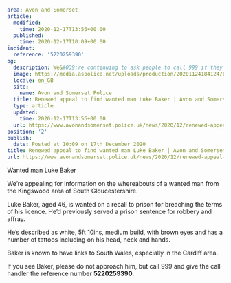 ```yaml
area: Avon and Somerset
article:
  modified:
    time: 2020-12-17T13:56+00:00
  published:
    time: 2020-12-17T10:09+00:00
incident:
  reference: '5220259390'
og:
  description: We&#039;re continuing to ask people to call 999 if they see Luke Baker from Kingswood.
  image: https://media.aspolice.net/uploads/production/20201124184124/Luke-Baker-website.jpg
  locale: en_GB
  site:
    name: Avon and Somerset Police
  title: Renewed appeal to find wanted man Luke Baker | Avon and Somerset Police
  type: article
  updated:
    time: 2020-12-17T13:56+00:00
  url: https://www.avonandsomerset.police.uk/news/2020/12/renewed-appeal-to-find-wanted-man-luke-baker/
position: '2'
publish:
  date: Posted at 10:09 on 17th December 2020
title: Renewed appeal to find wanted man Luke Baker | Avon and Somerset Police
url: https://www.avonandsomerset.police.uk/news/2020/12/renewed-appeal-to-find-wanted-man-luke-baker/
```

Wanted man Luke Baker

We’re appealing for information on the whereabouts of a wanted man from the Kingswood area of South Gloucestershire.

Luke Baker, aged 46, is wanted on a recall to prison for breaching the terms of his licence. He’d previously served a prison sentence for robbery and affray.

He’s described as white, 5ft 10ins, medium build, with brown eyes and has a number of tattoos including on his head, neck and hands.

Baker is known to have links to South Wales, especially in the Cardiff area.

If you see Baker, please do not approach him, but call 999 and give the call handler the reference number **5220259390**.
